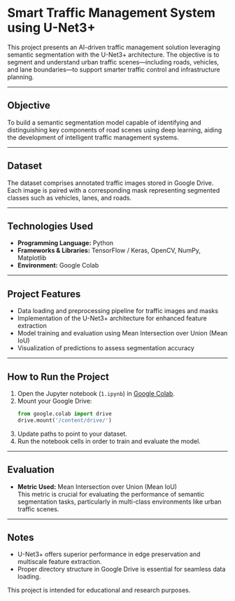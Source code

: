 #  Smart Traffic Management System using U-Net3+

This project presents an AI-driven traffic management solution leveraging semantic segmentation with the U-Net3+ architecture. The objective is to segment and understand urban traffic scenes—including roads, vehicles, and lane boundaries—to support smarter traffic control and infrastructure planning.

---

##  Objective

To build a semantic segmentation model capable of identifying and distinguishing key components of road scenes using deep learning, aiding the development of intelligent traffic management systems.

---

##  Dataset

The dataset comprises annotated traffic images stored in Google Drive. Each image is paired with a corresponding mask representing segmented classes such as vehicles, lanes, and roads.

---

##  Technologies Used

- **Programming Language:** Python  
- **Frameworks & Libraries:** TensorFlow / Keras, OpenCV, NumPy, Matplotlib  
- **Environment:** Google Colab  

---

##  Project Features

- Data loading and preprocessing pipeline for traffic images and masks  
- Implementation of the U-Net3+ architecture for enhanced feature extraction  
- Model training and evaluation using Mean Intersection over Union (Mean IoU)  
- Visualization of predictions to assess segmentation accuracy

---

##  How to Run the Project

1. Open the Jupyter notebook (`1.ipynb`) in [Google Colab](https://colab.research.google.com/).
2. Mount your Google Drive:
   ```python
   from google.colab import drive
   drive.mount('/content/drive/')
   ```
3. Update paths to point to your dataset.
4. Run the notebook cells in order to train and evaluate the model.

---

##  Evaluation

- **Metric Used:** Mean Intersection over Union (Mean IoU)  
This metric is crucial for evaluating the performance of semantic segmentation tasks, particularly in multi-class environments like urban traffic scenes.

---

##  Notes

- U-Net3+ offers superior performance in edge preservation and multiscale feature extraction.
- Proper directory structure in Google Drive is essential for seamless data loading.



This project is intended for educational and research purposes.
